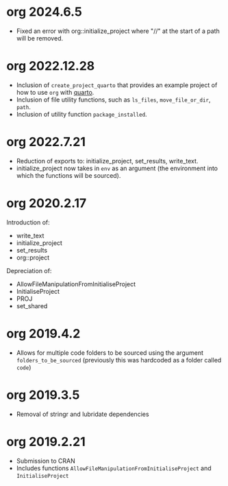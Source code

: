 # org 2024.6.5

- Fixed an error with org::initialize_project where "//" at the start of a path will be removed.

# org 2022.12.28

- Inclusion of `create_project_quarto` that provides an example project of how to use `org` with [quarto](https://quarto.org/).
- Inclusion of file utility functions, such as `ls_files`, `move_file_or_dir`, `path`.
- Inclusion of utility function `package_installed`.

# org 2022.7.21

- Reduction of exports to: initialize_project, set_results, write_text.
- initialize_project now takes in `env` as an argument (the environment into which the functions will be sourced).

# org 2020.2.17

Introduction of:
- write_text
- initialize_project
- set_results
- org::project

Depreciation of:
- AllowFileManipulationFromInitialiseProject
- InitialiseProject
- PROJ
- set_shared

# org 2019.4.2

- Allows for multiple code folders to be sourced using the argument `folders_to_be_sourced` (previously this was hardcoded as a folder called `code`)

# org 2019.3.5

- Removal of stringr and lubridate dependencies

# org 2019.2.21

- Submission to CRAN
- Includes functions `AllowFileManipulationFromInitialiseProject` and `InitialiseProject`
